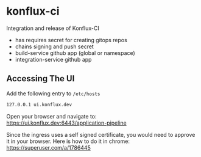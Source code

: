 # konflux-ci
Integration and release of Konflux-CI

- has requires secret for creating gitops repos
- chains signing and push secret
- build-service github app (global or namespace)
- integration-service github app

## Accessing The UI

Add the following entry to `/etc/hosts`

```bash
127.0.0.1 ui.konflux.dev
```

Open your browser and navigate to: https://ui.konflux.dev:6443/application-pipeline


Since the ingress uses a self signed certificate, you would need to approve it in your browser.
Here is how to do it in chrome: https://superuser.com/a/1786445

